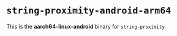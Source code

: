 # `string-proximity-android-arm64`

This is the **aarch64-linux-android** binary for `string-proximity`
